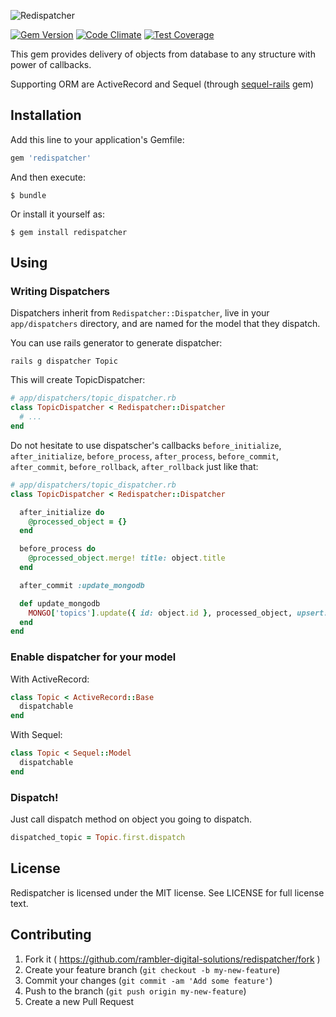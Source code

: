 ![Redispatcher](https://zhf.io/raw/p8IRct)

[![Gem Version](https://badge.fury.io/rb/redispatcher.svg)](http://badge.fury.io/rb/redispatcher)
[![Code Climate](https://codeclimate.com/github/rambler-digital-solutions/redispatcher/badges/gpa.svg)](https://codeclimate.com/github/rambler-digital-solutions/redispatcher)
[![Test Coverage](https://codeclimate.com/github/rambler-digital-solutions/redispatcher/badges/coverage.svg)](https://codeclimate.com/github/rambler-digital-solutions/redispatcher)

This gem provides delivery of objects from database to any structure with power of callbacks.

Supporting ORM are ActiveRecord and Sequel (through [sequel-rails](https://github.com/TalentBox/sequel-rails) gem)

## Installation

Add this line to your application's Gemfile:

```ruby
gem 'redispatcher'
```

And then execute:

    $ bundle

Or install it yourself as:

    $ gem install redispatcher

## Using

### Writing Dispatchers

Dispatchers inherit from `Redispatcher::Dispatcher`, live in your `app/dispatchers` directory, and are named for the model that they dispatch.

You can use rails generator to generate dispatcher:

```
rails g dispatcher Topic
```

This will create TopicDispatcher:

```ruby
# app/dispatchers/topic_dispatcher.rb
class TopicDispatcher < Redispatcher::Dispatcher
  # ...
end
```

Do not hesitate to use dispatscher's callbacks `before_initialize`, `after_initialize`, `before_process`, `after_process`, `before_commit`, `after_commit`, `before_rollback`, `after_rollback` just like that:

```ruby
# app/dispatchers/topic_dispatcher.rb
class TopicDispatcher < Redispatcher::Dispatcher

  after_initialize do
    @processed_object = {}
  end

  before_process do
    @processed_object.merge! title: object.title
  end

  after_commit :update_mongodb

  def update_mongodb
    MONGO['topics'].update({ id: object.id }, processed_object, upsert: true)
  end
end
```

### Enable dispatcher for your model

With ActiveRecord:

```ruby
class Topic < ActiveRecord::Base
  dispatchable
end
```

With Sequel:

```ruby
class Topic < Sequel::Model
  dispatchable
end
```

### Dispatch!

Just call dispatch method on object you going to dispatch.

```ruby
dispatched_topic = Topic.first.dispatch
```

## License

Redispatcher is licensed under the MIT license. See LICENSE for full license text.

## Contributing

1. Fork it ( https://github.com/rambler-digital-solutions/redispatcher/fork )
2. Create your feature branch (`git checkout -b my-new-feature`)
3. Commit your changes (`git commit -am 'Add some feature'`)
4. Push to the branch (`git push origin my-new-feature`)
5. Create a new Pull Request
